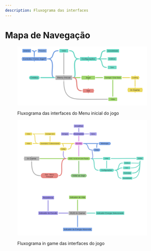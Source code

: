 ```yaml
---
description: Fluxograma das interfaces
---
```


# Mapa de Navegação

<figure><img src="../.gitbook/assets/Fluxograma Menu Inicial.png" alt=""><figcaption><p>Fluxograma das interfaces do Menu inicial do jogo</p></figcaption></figure>

<figure><img src="../.gitbook/assets/Fluxograma In Game (1).png" alt=""><figcaption><p>Fluxograma in game das interfaces do jogo</p></figcaption></figure>
